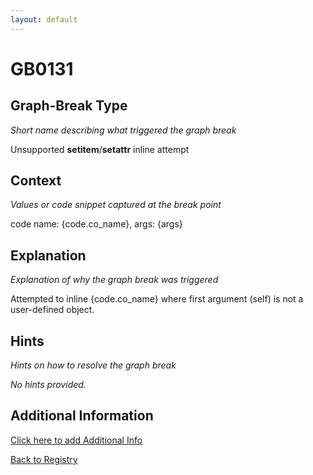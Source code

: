 ```yaml
---
layout: default
---
```

# GB0131

## Graph-Break Type
*Short name describing what triggered the graph break*

Unsupported __setitem__/__setattr__ inline attempt

## Context
*Values or code snippet captured at the break point*

code name: {code.co_name}, args: {args}

## Explanation
*Explanation of why the graph break was triggered*

Attempted to inline {code.co_name} where first argument (self) is not a user-defined object.

## Hints
*Hints on how to resolve the graph break*

*No hints provided.*


## Additional Information

<!-- ADDITIONAL INFORMATION START - Add custom information below this line -->

<!-- ADDITIONAL INFORMATION END -->


[Click here to add Additional Info](https://github.com/pytorch-labs/compile-graph-break-site/edit/main/docs/gb/gb0131.md)

[Back to Registry](../index.html)
